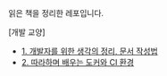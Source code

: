 읽은 책을 정리한 레포입니다.

[개발 교양]

- [1. 개발자를 위한 생각의 정리, 문서 작성법](https://github.com/dhyun2/book-log/blob/main/%EA%B0%9C%EB%B0%9C%EC%9E%90%EB%A5%BC%20%EC%9C%84%ED%95%9C%20%EC%83%9D%EA%B0%81%EC%9D%98%20%EC%A0%95%EB%A6%AC%2C%20%EB%AC%B8%EC%84%9C%20%EC%9E%91%EC%84%B1%EB%B2%95/README.md)
- [2. 따라하며 배우는 도커와 CI 환경](https://github.com/dhyun2/book-log/blob/main/따라하며%20배우는%20도커와%20CI%20환경/README.md)
